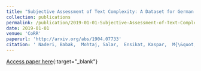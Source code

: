 ```yaml
---
title: "Subjective Assessment of Text Complexity: A Dataset for German Language"
collection: publications
permalink: /publication/2019-01-01-Subjective-Assessment-of-Text-Complexity-A-Dataset-for-German-Language
date: 2019-01-01
venue: 'CoRR'
paperurl: 'http://arxiv.org/abs/1904.07733'
citation: ' Naderi, Babak,  Mohtaj, Salar,  Ensikat, Kaspar,  M{\&quot;{o}}ller, Sebastian, &quot;Subjective Assessment of Text Complexity: A Dataset for German Language.&quot; CoRR, 2019.'
---
```

[Access paper here](http://arxiv.org/abs/1904.07733){:target="_blank"}
